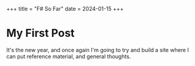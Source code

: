 +++
title = "F# So Far"
date = 2024-01-15
+++

# My First Post

It's the new year, and once again I'm going to try and build a site where I can put reference material, and general thoughts.
